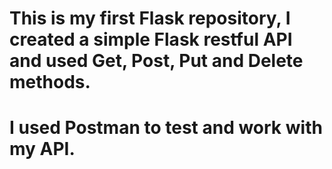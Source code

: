 # This is my first Flask repository, I created a simple Flask restful API and used Get, Post, Put and Delete methods. 
# I used Postman to test and work with my API.
